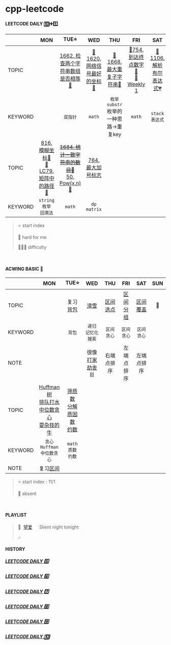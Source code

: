 # cpp-leetcode

#### LEETCODE DAILY 🔟➕1️⃣
|       |MON|TUE⭐|WED|THU|FRI|SAT|SUN|
|  ---  |:-:|:-:|:-:|:-:|:-:|:-:|:-:|
|TOPIC  |   |[1662. 检查两个字符串数组是否相等💚](/workspace/1662.%E6%A3%80%E6%9F%A5%E4%B8%A4%E4%B8%AA%E5%AD%97%E7%AC%A6%E4%B8%B2%E6%95%B0%E7%BB%84%E6%98%AF%E5%90%A6%E7%9B%B8%E7%AD%89.cpp)|[📌1620. 网络信号最好的坐标🧡](/workspace/1620.%E7%BD%91%E7%BB%9C%E4%BF%A1%E5%8F%B7%E6%9C%80%E5%A5%BD%E7%9A%84%E5%9D%90%E6%A0%87.cpp)|[📌1668. 最大重复子字符串💚](/workspace/1668.%E6%9C%80%E5%A4%A7%E9%87%8D%E5%A4%8D%E5%AD%90%E5%AD%97%E7%AC%A6%E4%B8%B2.cpp)|[📌754. 到达终点数字🧡](/markdown/LC754.%20%E5%88%B0%E8%BE%BE%E7%BB%88%E7%82%B9%E6%95%B0%E5%AD%97.md)<br/>[🍬Weekly 1](/record/Nov-Weekly-1.md)|[📌1106. 解析布尔表达式💔](/workspace/1106.%E8%A7%A3%E6%9E%90%E5%B8%83%E5%B0%94%E8%A1%A8%E8%BE%BE%E5%BC%8F.cpp)|[~~1678. 设计Goal解析器💚~~](https://leetcode.cn/problems/goal-parser-interpretation/)<br/>[🍬周赛](/record/Nov-Weekly-2.md)|
|KEYWORD|   |`双指针`|`math`|`枚举` `substr`<br/>枚举的一种思路->重复key|`math`|`stack`<br/>`表达式`|`string`|`双指针`<br/>`固定尺寸滑动窗口`<br/>`heap`|
|TOPIC  |[816. 模糊坐标🧡](/workspace/816.%E6%A8%A1%E7%B3%8A%E5%9D%90%E6%A0%87.cpp)<br/>[📌LC79. 矩阵中的路径🧡](/markdown/LC79.%20%E5%8D%95%E8%AF%8D%E6%90%9C%E7%B4%A2.md)|[~~1684. 统计一致字符串的数目💚~~](https://leetcode.cn/problems/count-the-number-of-consistent-strings/)<br/>[50. Pow(x,n)🧡](/workspace/50.pow-x-n.cpp)|[764. 最大加号标志](/workspace/764.%E6%9C%80%E5%A4%A7%E5%8A%A0%E5%8F%B7%E6%A0%87%E5%BF%97.cpp)
|KEYWORD|`string` `枚举`<br/>`回溯法`|`math`|`dp` `matrix`|

> ⭐ start index
> 
> 📌 hard for me
> 
> 💚🧡💔 difficulty

<br/>

#### ACWING BASIC 🦄
|       |MON|TUE⭐|WED|THU|FRI|SAT|SUN|
|  ---  |:-:|:-:|:-:|:-:|:-:|:-:|:-:|
|TOPIC  |   |复习[背包](/acwing/Section%205/review%203.md)|[滑雪](/acwing/Section%205/7_%E6%BB%91%E9%9B%AA.cpp)|[区间选点](/markdown/%E4%B8%93%E9%A2%98%20-%20%E5%8C%BA%E9%97%B4%20-%20%E5%8C%BA%E9%97%B4%E4%B8%8D%E7%9B%B8%E4%BA%A4%E9%80%89%E6%8B%A9.md)|[区间分组](/markdown/%E4%B8%93%E9%A2%98%20-%20%E5%8C%BA%E9%97%B4%20-%20%E5%8C%BA%E9%97%B4%E5%88%86%E7%BB%84.md)|[区间覆盖](/markdown/%E4%B8%93%E9%A2%98%20-%20%E5%8C%BA%E9%97%B4%20-%20%E5%8C%BA%E9%97%B4%E8%A6%86%E7%9B%96.md)|📅|
|KEYWORD|   |`背包`|`递归`<br/>`记忆化搜索`|`区间` `贪心`|`区间` `贪心`|`区间` `贪心`|   |
|NOTE   |   |   |很像[打家劫舍III](/workspace/337.%E6%89%93%E5%AE%B6%E5%8A%AB%E8%88%8D-iii.cpp)|右端点排序|左端点排序|左端点排序|   |
|TOPIC  |[Huffman树](/acwing/Section%206/4_%E5%90%88%E5%B9%B6%E7%9F%B3%E5%AD%90.cpp)<br/>[排队打水](/acwing/Section%206/5_%E6%8E%92%E9%98%9F%E6%89%93%E6%B0%B4.cpp)<br/>[中位数贪心](/markdown/%E4%B8%93%E9%A2%98%20-%20%E4%B8%AD%E4%BD%8D%E6%95%B0%E8%B4%AA%E5%BF%83.md)<br/>[耍杂技的牛](/acwing/Section%206/Acwing%20-%20%E8%80%8D%E6%9D%82%E6%8A%80%E7%9A%84%E7%89%9B%20-%20%E6%8E%A8%E5%85%AC%E5%BC%8F.md)|[筛质数](/acwing/Section%204/Acwing%20-%20%E7%AD%9B%E8%B4%A8%E6%95%B0.md)<br/>[分解质因数](/acwing/Section%204/1_%E5%88%86%E8%A7%A3%E8%B4%A8%E5%9B%A0%E6%95%B0.cpp)<br/>[约数](/acwing/Section%204/Acwing%20-%20%E7%BA%A6%E6%95%B0%E4%B8%A4%E4%B8%AA%E5%85%AC%E5%BC%8F.md)
|KEYWORD|`贪心`<br/>`Huffman`<br/>`中位数贪心`|`math`<br/>`质数`<br/>`约数`|
|NOTE   |复习[区间](/markdown/%E4%B8%93%E9%A2%98%20-%20%E5%8C%BA%E9%97%B4.md)|   |

> ⭐ start index : 11/1
> 
> 📅 absent

<br/>

#### PLAYLIST
> 🎵&nbsp; [望爱](https://c.y.qq.com/base/fcgi-bin/u?__=ZElLIi7) &emsp; Slient night tonight
> 
> 🎶&nbsp;  &emsp; 


#### HISTORY
##### [LEETCODE DAILY 5️⃣](/record/2022-05.md)

##### [LEETCODE DAILY 6️⃣](/record/2022-06.md)

##### [LEETCODE DAILY 7️⃣](/record/2022-07.md)

##### [LEETCODE DAILY 8️⃣](/record/2022-08.md)

##### [LEETCODE DAILY 9️⃣](/record/2022-09.md)

##### [LEETCODE DAILY 🔟](/record/2022-10.md)